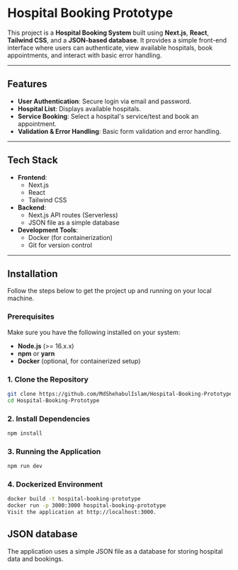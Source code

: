 # Hospital Booking Prototype

This project is a **Hospital Booking System** built using **Next.js**, **React**, **Tailwind CSS**, and a **JSON-based database**. It provides a simple front-end interface where users can authenticate, view available hospitals, book appointments, and interact with basic error handling.

---

## Features

- **User Authentication**: Secure login via email and password.
- **Hospital List**: Displays available hospitals.
- **Service Booking**: Select a hospital's service/test and book an appointment.
- **Validation & Error Handling**: Basic form validation and error handling.

---

## Tech Stack

- **Frontend**: 
  - Next.js
  - React
  - Tailwind CSS
- **Backend**:
  - Next.js API routes (Serverless)
  - JSON file as a simple database
- **Development Tools**:
  - Docker (for containerization)
  - Git for version control

---

## Installation

Follow the steps below to get the project up and running on your local machine.

### Prerequisites

Make sure you have the following installed on your system:
- **Node.js** (>= 16.x.x)
- **npm** or **yarn**
- **Docker** (optional, for containerized setup)

### 1. Clone the Repository

```bash
git clone https://github.com/MdShehabulIslam/Hospital-Booking-Prototype.git
cd Hospital-Booking-Prototype
```

### 2. Install Dependencies
```bash
npm install
```

### 3. Running the Application
```bash
npm run dev
```

### 4. Dockerized Environment 
```bash
docker build -t hospital-booking-prototype
docker run -p 3000:3000 hospital-booking-prototype
Visit the application at http://localhost:3000.
```

## JSON database

The application uses a simple JSON file as a database for storing hospital data and bookings.





